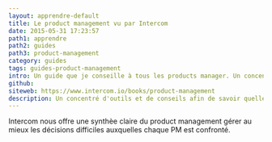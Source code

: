 ```yaml
---
layout: apprendre-default
title: Le product management vu par Intercom
date: 2015-05-31 17:23:57
path1: apprendre
path2: guides
path3: product-management
category: guides
tags: guides-product-management
intro: Un guide que je conseille à tous les products manager. Un concentré d'outils et de conseils afin de savoir quelles fonctionnalités implémenter, ignorer ou améliorer & comment répondre de manière plus efficiente aux besoins de vos utilisateurs.
github: 
siteweb: https://www.intercom.io/books/product-management
description: Un concentré d'outils et de conseils afin de savoir quelles fonctionnalités implémenter, ignorer ou améliorer & comment répondre de manière plus efficiente aux besoins de vos utilisateurs.
---
```


Intercom nous offre une synthèe claire du product management gérer au mieux les décisions difficiles auxquelles chaque PM est confronté.